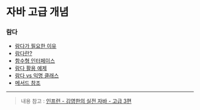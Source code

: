 # 자바 고급 개념

### 람다

- [람다가 필요한 이유]()
- [람다란?]()
- [함수형 인터페이스]()
- [람다 활용 예제]()
- [람다 vs 익명 클래스]()
- [메서드 참조]()

---

> 내용 참고 : [인프런 - 김영한의 실전 자바 - 고급 3편](https://www.inflearn.com/course/%EA%B9%80%EC%98%81%ED%95%9C%EC%9D%98-%EC%8B%A4%EC%A0%84-%EC%9E%90%EB%B0%94-%EA%B3%A0%EA%B8%89-3/dashboard)